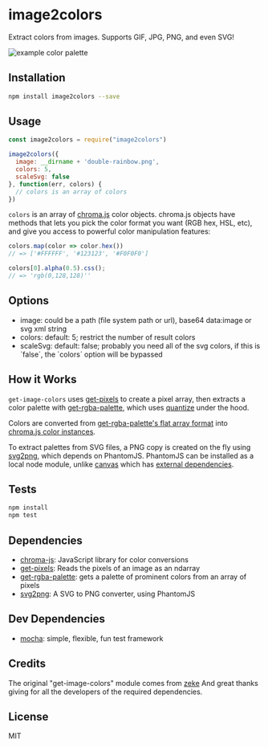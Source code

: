 # image2colors

Extract colors from images. Supports GIF, JPG, PNG, and even SVG!

![example color palette](https://lh3.googleusercontent.com/aygg3azvXF-6uilOc7nS3uKU2UQFasL36pc_kPz-X9tJSAn3d839I32YyVVoD7Yfte52k6MRlh9ZTQroRIlrqqkN9lGWoA5dbZHsmGA_5A4sCvPX2iFa5sqtxOPVAl8uQg5DoEhSlqcdTRB3e58H76D7_5x_CPuj4c9UZ1KIoLQIXRMB0zJ-2PDCI1G_XS1GqH-GxYaSO_VQ6SVKWb5ascQeGi_TJUNbg0iDbiWtD4DEP-We3wEQ23qAE6H1ALDJ1qQXv4cvDfAAS1bpIoHoH9rqBZPVLLs4nCi8srhkFurMZJg7ej1dJwIMMkeLVhW7qb5-FRr5tWkcS9c4EU1-6YA-uuXvmRH5b1f6bjsc1w9G6coIV-6uH3qHDclIfBtbP7Gd4ZmUqMhvrdpqMD9rscl__tIkI-xZW9iPMy8W4Q5m5BmG5eFA16R0x4u0KeWxR_WkD8y3ebiZ2doDJahq8hrqqeokasQNDQ6uIntBwh9hmPsRuQjCagyo-VAcZ2jF4SEt1l3OOfyOrdND2LxQrSIFsMn86sYfb_xTGRGjZasFNO3YTUZBqHpSRTFszCUWMvg1hOdWElggIqDRCSlZhso2RsfCo1XcM-wNQpsXMCAHBnHMMg=w558-h390-no)

## Installation

```sh
npm install image2colors --save
```

## Usage

```js
const image2colors = require("image2colors")

image2colors({
  image: __dirname + 'double-rainbow.png',
  colors: 5,
  scaleSvg: false
}, function(err, colors) {
  // colors is an array of colors
})
```

`colors` is an array of [chroma.js](http://gka.github.io/chroma.js) color objects. chroma.js objects have methods that lets you pick the color format you want (RGB hex, HSL, etc), and give you access to powerful color manipulation features:

```js
colors.map(color => color.hex())
// => ['#FFFFFF', '#123123', '#F0F0F0']

colors[0].alpha(0.5).css();
// => 'rgb(0,128,128)''
```

## Options

- image: could be a path (file system path or url), base64 data:image or svg xml string
- colors: default: 5; restrict the number of result colors
- scaleSvg: default: false; probably you need all of the svg colors, if this is ´false´, the ´colors´ option will be bypassed

## How it Works

`get-image-colors` uses [get-pixels](http://npm.im/get-pixels) to create a pixel array, then extracts a color palette with [get-rgba-palette](http://npm.im/get-rgba-palette), which uses [quantize](http://npm.im/quantize) under the hood.

Colors are converted from [get-rgba-palette's flat array format](https://github.com/mattdesl/get-rgba-palette#palettepixels-count-quality-filter) into [chroma.js color instances](http://gka.github.io/chroma.js/).

To extract palettes from SVG files, a PNG copy is created on the fly using [svg2png](http://npm.im/svg2png), which depends on PhantomJS. PhantomJS can be installed as a local node module, unlike [canvas](http://npm.im/canvas) which has [external dependencies](https://github.com/Automattic/node-canvas#installation).

## Tests

```sh
npm install
npm test
```

## Dependencies

- [chroma-js](https://github.com/gka/chroma.js): JavaScript library for color conversions
- [get-pixels](https://github.com/scijs/get-pixels): Reads the pixels of an image as an ndarray
- [get-rgba-palette](https://github.com/mattdesl/get-rgba-palette): gets a palette of prominent colors from an array of pixels
- [svg2png](https://github.com/domenic/svg2png): A SVG to PNG converter, using PhantomJS

## Dev Dependencies

- [mocha](https://github.com/mochajs/mocha): simple, flexible, fun test framework

## Credits

The original "get-image-colors" module comes from [zeke](https://github.com/zeke/get-image-colors)
And great thanks giving for all the developers of the required dependencies.

## License

MIT

